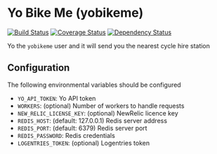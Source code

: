 # Yo Bike Me (yobikeme)

[![Build Status](https://travis-ci.org/gszathmari/yobikeme.svg)](https://travis-ci.org/gszathmari/yobikeme)
[![Coverage Status](https://coveralls.io/repos/gszathmari/yobikeme/badge.svg?branch=master&service=github)](https://coveralls.io/github/gszathmari/yobikeme?branch=master)
[![Dependency Status](https://david-dm.org/gszathmari/yobikeme.svg)](https://david-dm.org/gszathmari/yobikeme)

Yo the `yobikeme` user and it will send you the nearest cycle hire station

## Configuration

The following environmental variables should be configured
- `YO_API_TOKEN`: Yo API token
- `WORKERS`: (optional) Number of workers to handle requests
- `NEW_RELIC_LICENSE_KEY`: (optional) NewRelic licence key
- `REDIS_HOST`: (default: 127.0.0.1) Redis server address
- `REDIS_PORT`: (default: 6379) Redis server port
- `REDIS_PASSWORD`: Redis credentials
- `LOGENTRIES_TOKEN`: (optional) Logentries token
